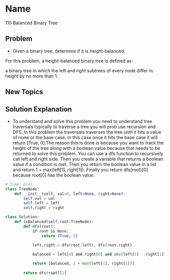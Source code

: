 # Name

110 Balanced Binary Tree

## Problem

* Given a binary tree, determine if it is height-balanced.

For this problem, a height-balanced binary tree is defined as:

a binary tree in which the left and right subtrees of every node differ in height by no more than 1.

## New Topics


## Solution Explanation

* To understand and solve this problem you need to understand tree traversals typically to traverse a tree you will prob use recursion and DFS. In this problem the traversals traverses the tree until it hits a value of none or the base case. In this case once it hits the base case it will return [True, 0].The reason this is done is because you want to track the height of the tree along with a boolean value because that needs to be returned to solve this problem. You can use a dfs function to recursively call left and right side. Then you create a variable that returns a boolean value if a condition is met. Then you return the boolean value in a list and return 1 + max(left[1], right[1]). Finally you return dfs(root)[0] because root[0] has the boolean value. 

```python
# Time: O(n)
class TreeNode:
    def __init__(self, val=0, left=None, right=None):
        self.val = val
        self.left = left
        self.right = right

class Solution:
    def isBalanced(self,root:TreeNode):
        def dfs(root):
            if root is None:
                return [True, 0]
            
            left,right = dfs(root.left), dfs(root.right)

            balanced = left[0] and right[0] and abs(left[1] - right[1]) <= 1

            return [balanced, 1 + max(left[1], right[1])]
        
        return dfs(root)[1]
```
